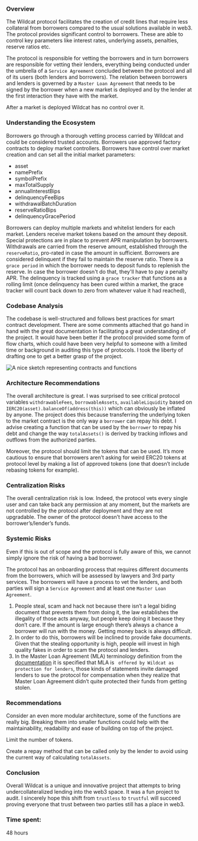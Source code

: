 ### Overview

The Wildcat protocol facilitates the creation of credit lines that require less collateral from borrowers compared to the usual solutions available in web3. The protocol provides significant control to borrowers. These are able to control key parameters like interest rates, underlying assets, penalties, reserve ratios etc.

The protocol is responsible for vetting the borrowers and in turn borrowers are responsible for vetting their lenders, everything being conducted under the umbrella of a `Service Agreement` concluded between the protocol and all of its users (both lenders and borrowers). The relation between borrowers and lenders is governed by a `Master Loan Agreement` that needs to be signed by the borrower when a new market is deployed and by the lender at the first interaction they have with the market.

After a market is deployed Wildcat has no control over it.

### Understanding the Ecosystem

Borrowers go through a thorough vetting process carried by Wildcat and could be considered trusted accounts.
Borrowers use approved factory contracts to deploy market controllers.
Borrowers have control over market creation and can set all the initial market parameters:
- asset
- namePrefix
- symbolPrefix
- maxTotalSupply
- annualInterestBips
- delinquencyFeeBips
- withdrawalBatchDuration
- reserveRatioBips
- delinquencyGracePeriod

Borrowers can deploy multiple markets and whitelist lenders for each market.
Lenders receive market tokens based on the amount they deposit.
Special protections are in place to prevent APR manipulation by borrowers.
Withdrawals are carried from the reserve amount, established through the `reserveRatio`, pro-rated in case the amount in sufficient.
Borrowers are considered delinquent if they fail to maintain the reserve ratio. There is a `grace period` in which the borrower needs to deposit funds to replenish the reserve. In case the borrower doesn't do that, they'll have to pay a penalty APR. The delinquency is tracked using a `grace tracker` that functions as a rolling limit (once delinquency has been cured within a market, the grace tracker will count back down to zero from whatever value it had reached),

### Codebase Analysis

The codebase is well-structured and follows best practices for smart contract development. There are some comments attached that go hand in hand with the great documentation in facilitating a great understanding of the project. It would have been better if the protocol provided some form of flow charts, which could have been very helpful to someone with a limited time or background in auditing this type of protocols. I took the liberty of drafting one to get a better grasp of the project.

<img src="https://user-images.githubusercontent.com/95440897/277175194-7f25912d-b4ce-432c-9552-ab91a278d270.png" alt="A nice sketch representing contracts and functions">

### Architecture Recommendations

The overall architecture is great. I was surprised to see critical protocol variables `withdrawableFees`, `borrowableAssets`, `availableLiquidity` based on `IERC20(asset).balanceOf(address(this))` which can obviously be inflated by anyone. The project does this because transferring the underlying token to the market contract is the only way a `borrower` can repay his debt. I advise creating a function that can be used by the `borrower` to repay his debt and change the way `totalAssets()` is derived by tracking inflows and outflows from the authorized parties.

Moreover, the protocol should limit the tokens that can be used. It’s more cautious to ensure that borrowers aren’t asking for weird ERC20 tokens at protocol level by making a list of approved tokens (one that doesn’t include rebasing tokens for example).

### Centralization Risks

The overall centralization risk is low. Indeed, the protocol vets every single user and can take back any permission at any moment, but the markets are not controlled by the protocol after deployment and they are not upgradable. The owner of the protocol doesn’t have access to the borrower’s/lender’s funds.

### Systemic Risks

Even if this is out of scope and the protocol is fully aware of this, we cannot simply ignore the risk of having a bad borrower.

The protocol has an onboarding process that requires different documents from the borrowers, which will be assessed by lawyers and 3rd party services. The borrowers will have a process to vet the lenders, and both parties will sign a `Service Agreement` and at least one `Master Loan Agreement`.

1. People steal, scam and hack not because there isn’t a legal biding document that prevents them from doing it, the law establishes the illegality of those acts anyway, but people keep doing it because they don’t care. If the amount is large enough there’s always a chance a borrower will run with the money. Getting money back is always difficult.
2. In order to do this, borrowers will be inclined to provide fake documents. Given that the stealing opportunity is high, people will invest in high quality fakes in order to scam the protocol and lenders.
3. In the Master Loan Agreement (MLA) terminology definition from the [documentation](https://wildcat-protocol.gitbook.io/wildcat/using-wildcat/terminology#master-loan-agreement-mla) it is specified that MLA is ` offered by Wildcat as protection for lenders`, those kinds of statements invite damaged lenders to sue the protocol for compensation when they realize that Master Loan Agreement didn’t quite protected their funds from getting stolen.

### Recommendations

Consider an even more modular architecture, some of the functions are really big. Breaking them into smaller functions could help with the maintainability, readability and ease of building on top of the project.

Limit the number of tokens.

Create a repay method that can be called only by the lender to avoid using the current way of calculating `totalAssets`.

### Conclusion

Overall Wildcat is a unique and innovative project that attempts to bring undercollateralized lending into the web3 space. It was a fun project to audit. I sincerely hope this shift from `trustless` to `trustful` will succeed proving everyone that trust between two parties still has a place in web3.









### Time spent:
48 hours